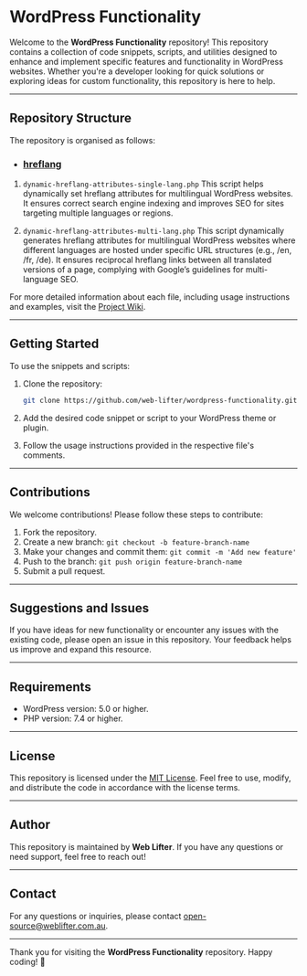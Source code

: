 # WordPress Functionality

Welcome to the **WordPress Functionality** repository! This repository contains a collection of code snippets, scripts, and utilities designed to enhance and implement specific features and functionality in WordPress websites. Whether you're a developer looking for quick solutions or exploring ideas for custom functionality, this repository is here to help.

---

## Repository Structure

The repository is organised as follows:
- ### **[hreflang](https://github.com/web-lifter/wordpress-functionality/tree/main/hreflang)**  
1. `dynamic-hreflang-attributes-single-lang.php`
This script helps dynamically set hreflang attributes for multilingual WordPress websites. It ensures correct search engine indexing and improves SEO for sites targeting multiple languages or regions.

2. `dynamic-hreflang-attributes-multi-lang.php`
This script dynamically generates hreflang attributes for multilingual WordPress websites where different languages are hosted under specific URL structures (e.g., /en, /fr, /de). It ensures reciprocal hreflang links between all translated versions of a page, complying with Google’s guidelines for multi-language SEO.

For more detailed information about each file, including usage instructions and examples, visit the [Project Wiki](https://github.com/web-lifter/wordpress-functionality/wiki).


---

## Getting Started

To use the snippets and scripts:

1. Clone the repository:
   ```bash
   git clone https://github.com/web-lifter/wordpress-functionality.git
   ```

2. Add the desired code snippet or script to your WordPress theme or plugin.

3. Follow the usage instructions provided in the respective file's comments.

---

## Contributions

We welcome contributions! Please follow these steps to contribute:

1. Fork the repository.
2. Create a new branch: `git checkout -b feature-branch-name`
3. Make your changes and commit them: `git commit -m 'Add new feature'`
4. Push to the branch: `git push origin feature-branch-name`
5. Submit a pull request.

---

## Suggestions and Issues

If you have ideas for new functionality or encounter any issues with the existing code, please open an issue in this repository. Your feedback helps us improve and expand this resource.

---

## Requirements

- WordPress version: 5.0 or higher.
- PHP version: 7.4 or higher.

---

## License

This repository is licensed under the [MIT License](LICENSE). Feel free to use, modify, and distribute the code in accordance with the license terms.

---

## Author

This repository is maintained by **Web Lifter**. If you have any questions or need support, feel free to reach out!

---

## Contact

For any questions or inquiries, please contact [open-source@weblifter.com.au](mailto:open-source@weblifter.com.au).

---

Thank you for visiting the **WordPress Functionality** repository. Happy coding! 🎉


